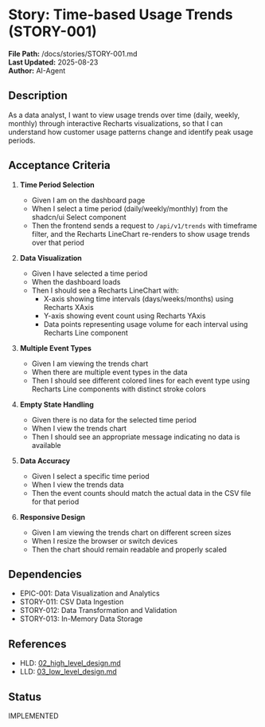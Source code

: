 # Story: Time-based Usage Trends (STORY-001)

**File Path:** /docs/stories/STORY-001.md  
**Last Updated:** 2025-08-23  
**Author:** AI-Agent  

## Description
As a data analyst, I want to view usage trends over time (daily, weekly, monthly) through interactive Recharts visualizations, so that I can understand how customer usage patterns change and identify peak usage periods.

## Acceptance Criteria
1. **Time Period Selection**
   - Given I am on the dashboard page
   - When I select a time period (daily/weekly/monthly) from the shadcn/ui Select component
   - Then the frontend sends a request to `/api/v1/trends` with timeframe filter, and the Recharts LineChart re-renders to show usage trends over that period

2. **Data Visualization**
   - Given I have selected a time period
   - When the dashboard loads
   - Then I should see a Recharts LineChart with:
     - X-axis showing time intervals (days/weeks/months) using Recharts XAxis
     - Y-axis showing event count using Recharts YAxis
     - Data points representing usage volume for each interval using Recharts Line component

3. **Multiple Event Types**
   - Given I am viewing the trends chart
   - When there are multiple event types in the data
   - Then I should see different colored lines for each event type using Recharts Line components with distinct stroke colors

4. **Empty State Handling**
   - Given there is no data for the selected time period
   - When I view the trends chart
   - Then I should see an appropriate message indicating no data is available

5. **Data Accuracy**
   - Given I select a specific time period
   - When I view the trends data
   - Then the event counts should match the actual data in the CSV file for that period

6. **Responsive Design**
   - Given I am viewing the trends chart on different screen sizes
   - When I resize the browser or switch devices
   - Then the chart should remain readable and properly scaled

## Dependencies
- EPIC-001: Data Visualization and Analytics
- STORY-011: CSV Data Ingestion
- STORY-012: Data Transformation and Validation
- STORY-013: In-Memory Data Storage

## References
- HLD: [02_high_level_design.md](../02_high_level_design.md#module-frontend-application-frontend-001)
- LLD: [03_low_level_design.md](../03_low_level_design.md#component-frontend-react-application-frontend-001)

## Status
IMPLEMENTED
